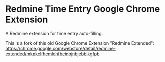 Redmine Time Entry Google Chrome Extension
==========================================

A Redmine extension for time entry auto-filling.

This is a fork of this old Google Chrome Extension "Redmine Extended": https://chrome.google.com/webstore/detail/redmine-extended/mkpkclfhemlehfbeinbjnbjebbikgfpb
